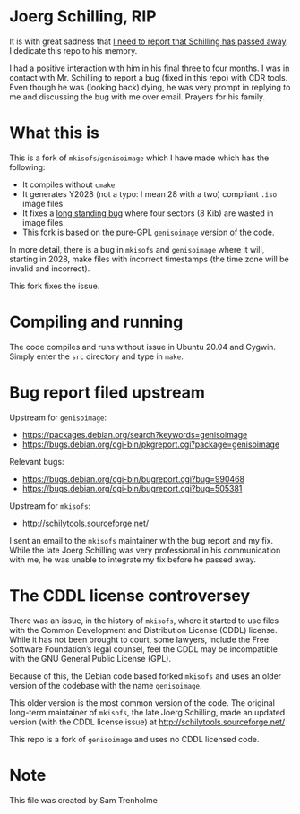 # Joerg Schilling, RIP

It is with great sadness that [I need to report that Schilling has 
passed away](https://minnie.tuhs.org/pipermail/tuhs/2021-October/024523.html).
I dedicate this repo to his memory.

I had a positive interaction with him in his final three to four
months. I was in contact with Mr. Schilling to report a bug (fixed
in this repo) with CDR tools. Even though he was (looking back) dying,
he was very prompt in replying to me and discussing the bug with me over
email. Prayers for his family.

# What this is

This is a fork of `mkisofs`/`genisoimage` which I have made which has
the following:

* It compiles without `cmake`
* It generates Y2028 (not a typo: I mean 28 with a two) 
  compliant `.iso` image files
* It fixes a [long standing bug](https://bugs.debian.org/cgi-bin/bugreport.cgi?bug=505381) 
  where four sectors (8 Kib) are wasted in image files.
* This fork is based on the pure-GPL `genisoimage` version of the code.

In more detail, there is a bug in `mkisofs` and `genisoimage` where it
will, starting in 2028, make files with incorrect timestamps (the time
zone will be invalid and incorrect).

This fork fixes the issue.

# Compiling and running

The code compiles and runs without issue in Ubuntu 20.04 and Cygwin.  
Simply enter the `src` directory and type in `make`.

# Bug report filed upstream

Upstream for `genisoimage`:

* https://packages.debian.org/search?keywords=genisoimage
* https://bugs.debian.org/cgi-bin/pkgreport.cgi?package=genisoimage

Relevant bugs:

* https://bugs.debian.org/cgi-bin/bugreport.cgi?bug=990468
* https://bugs.debian.org/cgi-bin/bugreport.cgi?bug=505381

Upstream for `mkisofs`:

* http://schilytools.sourceforge.net/

I sent an email to the `mkisofs` maintainer with the bug report and
my fix.  While the late Joerg Schilling was very professional in his
communication with me, he was unable to integrate my fix before he
passed away.

# The CDDL license controversey

There was an issue, in the history of `mkisofs`, where it started to use
files with the Common Development and Distribution License (CDDL) license.
While it has not been brought to court, some lawyers, include the
Free Software Foundation’s legal counsel, feel the CDDL may be incompatible
with the GNU General Public License (GPL).

Because of this, the Debian code based forked `mkisofs` and uses an
older version of the codebase with the name `genisoimage`.  

This older version is the most common version of the code.  The original
long-term maintainer of `mkisofs`, the late Joerg Schilling, made an updated 
version (with the CDDL license issue) at http://schilytools.sourceforge.net/

This repo is a fork of `genisoimage` and uses no CDDL licensed code.

# Note

This file was created by Sam Trenholme
